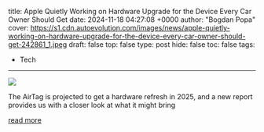 title: Apple Quietly Working on Hardware Upgrade for the Device Every Car Owner Should Get
date: 2024-11-18 04:27:08 +0000
author: "Bogdan Popa"
cover: https://s1.cdn.autoevolution.com/images/news/apple-quietly-working-on-hardware-upgrade-for-the-device-every-car-owner-should-get-242861_1.jpeg
draft: false
top: false
type: post
hide: false
toc: false
tags:
  - Tech
---

![](https://s1.cdn.autoevolution.com/images/news/apple-quietly-working-on-hardware-upgrade-for-the-device-every-car-owner-should-get-242861_1.jpeg)

The AirTag is projected to get a hardware refresh in 2025, and a new report provides us with a closer look at what it might bring

[read more](https://www.autoevolution.com/news/apple-quietly-working-on-hardware-upgrade-for-the-device-every-car-owner-should-get-242861.html)
